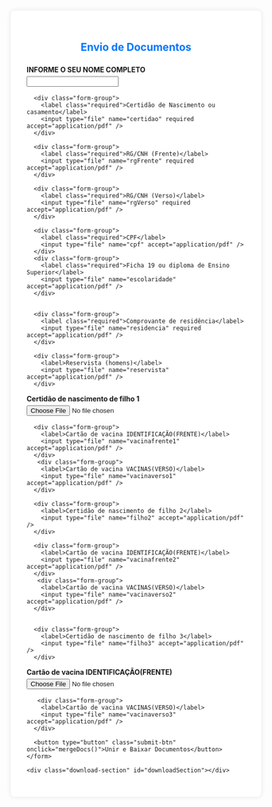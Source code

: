 <!DOCTYPE html>
<html lang="pt-BR">
<head>
  <meta charset="UTF-8" />
  <meta name="viewport" content="width=device-width, initial-scale=1.0" />
  <title>Envio de Documentos</title>
  <link rel="icon" href="ICONE.ico" type="image/x-icon">
  <script src="https://cdnjs.cloudflare.com/ajax/libs/pdf-lib/1.17.1/pdf-lib.min.js"></script>
  <script src="https://cdn.jsdelivr.net/npm/jszip@3.10.1/dist/jszip.min.js"></script>
  <style>
    :root {
      --primary: #0077ff;
      --bg: #f9f9f9;
      --border: #ccc;
      --radius: 8px;
    }

    body {
      font-family: Arial, sans-serif;
      margin: 0;
      padding: 2rem;
      background-color: var(--bg);
    }

    .container {
      max-width: 700px;
      margin: auto;
      background: white;
      padding: 2rem;
      border-radius: var(--radius);
      box-shadow: 0 0 10px rgba(0, 0, 0, 0.1);
    }

    h2 {
      text-align: center;
      color: var(--primary);
      margin-bottom: 1.5rem;
    }

    .form-group {
      margin-bottom: 1rem;
    }

    label {
      display: block;
      font-weight: bold;
      margin-bottom: 0.3rem;
    }

    input[type="file"], input[type="text"], select {
      display: block;
      width: 100%;
      padding: 0.5rem;
      border: 1px solid var(--border);
      border-radius: var(--radius);
      background-color: #fff;
    }

    .required::after {
      content: " *";
      color: red;
    }

    .submit-btn {
      background-color: var(--primary);
      color: white;
      border: none;
      padding: 1rem 2rem;
      font-size: 1rem;
      border-radius: var(--radius);
      cursor: pointer;
      width: 100%;
      margin-top: 1.5rem;
      transition: background 0.3s;
    }

    .submit-btn:hover {
      background-color: #005fd4;
    }

    .hidden {
      display: none;
    }

    .download-section {
      margin-top: 2rem;
      text-align: center;
    }
  </style>
</head>
<body>
  <div class="container">
    <h2>Envio de Documentos</h2>
    <form id="docsForm">
      <div class="form-group">
        <label class="required">INFORME O SEU NOME COMPLETO</label>
        <input type="text" name="nome" id="nome" required />
      </div>

      <div class="form-group">
        <label class="required">Certidão de Nascimento ou casamento</label>
        <input type="file" name="certidao" required accept="application/pdf" />
      </div>

      <div class="form-group">
        <label class="required">RG/CNH (Frente)</label>
        <input type="file" name="rgFrente" required accept="application/pdf" />
      </div>

      <div class="form-group">
        <label class="required">RG/CNH (Verso)</label>
        <input type="file" name="rgVerso" required accept="application/pdf" />
      </div>

      <div class="form-group">
        <label class="required">CPF</label>
        <input type="file" name="cpf" accept="application/pdf" />
      </div>
	  <div class="form-group">
        <label class="required">Ficha 19 ou diploma de Ensino Superior</label>
        <input type="file" name="escolaridade" accept="application/pdf" />
      </div>
	  
	 
      <div class="form-group">
        <label class="required">Comprovante de residência</label>
        <input type="file" name="residencia" required accept="application/pdf" />
      </div>

      <div class="form-group">
        <label>Reservista (homens)</label>
        <input type="file" name="reservista" accept="application/pdf" />
      </div>
 
<div class="form-group">
        <label>Certidão de nascimento de filho 1</label>
        <input type="file" name="filho1" accept="application/pdf" />
      </div>
	  
	  <div class="form-group">
        <label>Cartão de vacina IDENTIFICAÇÃO(FRENTE)</label>
        <input type="file" name="vacinafrente1" accept="application/pdf" />
      </div>
	   <div class="form-group">
        <label>Cartão de vacina VACINAS(VERSO)</label>
        <input type="file" name="vacinaverso1" accept="application/pdf" />
      </div>
	  
	  <div class="form-group">
        <label>Certidão de nascimento de filho 2</label>
        <input type="file" name="filho2" accept="application/pdf" />
      </div>
	  
	  <div class="form-group">
        <label>Cartão de vacina IDENTIFICAÇÃO(FRENTE)</label>
        <input type="file" name="vacinafrente2" accept="application/pdf" />
      </div>
	   <div class="form-group">
        <label>Cartão de vacina VACINAS(VERSO)</label>
        <input type="file" name="vacinaverso2" accept="application/pdf" />
      </div>
	  
	  
	  <div class="form-group">
        <label>Certidão de nascimento de filho 3</label>
        <input type="file" name="filho3" accept="application/pdf" />
      </div>
	  
<div class="form-group">
        <label>Cartão de vacina IDENTIFICAÇÃO(FRENTE)</label>
        <input type="file" name="vacinafrente3" accept="application/pdf" />
      </div>
	  
	   <div class="form-group">
        <label>Cartão de vacina VACINAS(VERSO)</label>
        <input type="file" name="vacinaverso3" accept="application/pdf" />
      </div>
	  
      <button type="button" class="submit-btn" onclick="mergeDocs()">Unir e Baixar Documentos</button>
    </form>

    <div class="download-section" id="downloadSection"></div>
  </div>

  <script>
  async function mergeDocs() {
    const form = document.getElementById('docsForm');
    const files = Array.from(form.querySelectorAll('input[type="file"]'))
      .map(input => input.files[0])
      .filter(file => file);

    if (files.length === 0) {
      alert('Selecione ao menos um documento PDF ou imagem.');
      return;
    }

    const nome = document.getElementById('nome').value.trim() || 'documentos_unificados';
    const mergedPdf = await PDFLib.PDFDocument.create();

    for (const file of files) {
      const fileType = file.type;

      if (fileType === 'application/pdf') {
        // Se for PDF, simplesmente adiciona as páginas
        const arrayBuffer = await file.arrayBuffer();
        const pdf = await PDFLib.PDFDocument.load(arrayBuffer);
        const copiedPages = await mergedPdf.copyPages(pdf, pdf.getPageIndices());
        copiedPages.forEach(p => mergedPdf.addPage(p));
      } else if (fileType.startsWith('image/')) {
        // Se for imagem, converte para página PDF
        const imageBytes = await file.arrayBuffer();
        let imageEmbed, imageDims;

        if (fileType === 'image/jpeg' || fileType === 'image/jpg') {
          imageEmbed = await mergedPdf.embedJpg(imageBytes);
        } else {
          imageEmbed = await mergedPdf.embedPng(imageBytes);
        }

        imageDims = imageEmbed.scale(1);

        const page = mergedPdf.addPage([imageDims.width, imageDims.height]);
        page.drawImage(imageEmbed, {
          x: 0,
          y: 0,
          width: imageDims.width,
          height: imageDims.height
        });
      } else {
        alert(`Tipo de arquivo não suportado: ${file.name}`);
      }
    }

    const pdfBytes = await mergedPdf.save();
    const blob = new Blob([pdfBytes], { type: 'application/pdf' });
    const url = URL.createObjectURL(blob);

    const downloadSection = document.getElementById('downloadSection');
    downloadSection.innerHTML = `
      <p>Download do PDF Unificado:</p>
      <a href="${url}" download="${nome}.pdf" style="color: var(--primary); font-weight: bold; text-decoration: underline;">⬇️ Baixar Documento</a>
    `;
  }
</script>
</body>
</html>
